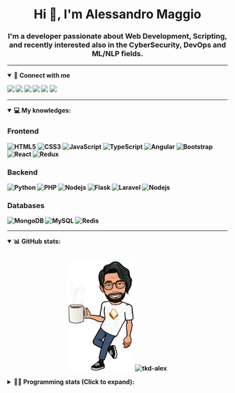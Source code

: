 <h1 align="center">Hi 👋, I'm Alessandro Maggio</h1>
<h3 align="center">I'm a developer passionate about Web Development, Scripting, and recently interested also in the CyberSecurity, DevOps and ML/NLP fields.</h3>

____

<details open>
<summary>🤝 <b>Connect with me<b></summary>

<p align = "center">

[<img src="https://img.shields.io/badge/twitter-1DA1F2.svg?&style=for-the-badge&logo=twitter&logoColor=white" />](https://twitter.com/TkdAxel)
[<img src ="https://img.shields.io/badge/portfolio-web-%23.svg?&style=for-the-badge&logo=&logoColor=white%22">](https://alessandromaggio.it/)
[<img src ="https://img.shields.io/badge/Telegram-1ca0f1.svg?&style=for-the-badge&logo=Telegram&logoColor=white%22&link=https://t.me/TkdAlex">](https://t.me/TkdAlex/)
[<img src="https://img.shields.io/badge/gmail-c14438.svg?&style=for-the-badge&logo=Gmail&logoColor=white&link=mailto:alex.tkd.alex@gmail.com"/>](mailto:alex.tkd.alex@gmail.com)
[<img src="https://img.shields.io/badge/linkedin-0077B5.svg?&style=for-the-badge&logo=linkedin&logoColor=white" />](https://www.linkedin.com/in/aalessandromaggio/)
[<img src = "https://img.shields.io/badge/instagram-E4405F.svg?&style=for-the-badge&logo=instagram&logoColor=white">](https://www.instagram.com/tkd_alex/)
<!--- [![Visits Badge](https://badges.pufler.dev/visits/tkd-alex/tkd-alex?style=for-the-badge&color=blue)](https://github.com/tkd-alex/tkd-alex) -->

</p>

</details>

---

<details open>
<summary>💻 <b>My knowledges</b>: </summary>

### Frontend
![HTML5](https://img.shields.io/badge/-HTML5-E34F26.svg?style=for-the-badge&logo=html5&logoColor=ffffff)
![CSS3](https://img.shields.io/badge/-CSS3-1572B6.svg?style=for-the-badge&logo=css3)
![JavaScript](https://img.shields.io/badge/-JavaScript-282C34?style=for-the-badge&logo=javascript)
![TypeScript](https://img.shields.io/badge/-TypeScript-007ACC?style=for-the-badge&logo=typescript)
![Angular](https://img.shields.io/badge/-Angular-DD0031?style=for-the-badge&logo=angular)
![Bootstrap](https://img.shields.io/badge/-Bootstrap-563D7C.svg?style=for-the-badge&logo=bootstrap)
![React](https://img.shields.io/badge/-React-282C34.svg?style=for-the-badge&logo=react&logoColor=ffffff)
![Redux](https://img.shields.io/badge/-Redux-764ABC.svg?style=for-the-badge&logo=redux)

### Backend
![Python](https://img.shields.io/badge/-Python-3776AB.svg?style=for-the-badge&logo=Python&logoColor=ffffff)
![PHP](https://img.shields.io/badge/-PHP-777BB4.svg?style=for-the-badge&logo=PHP&logoColor=ffffff)
![Nodejs](https://img.shields.io/badge/-Bash-4EAA25.svg?style=for-the-badge&logo=gnu-bash&logoColor=ffffff)
![Flask](https://img.shields.io/badge/-Flask-282C34.svg?style=for-the-badge&logo=flask)
![Laravel](https://img.shields.io/badge/-Laravel-FF2D20.svg?style=for-the-badge&logo=laravel&logoColor=ffffff)
![Nodejs](https://img.shields.io/badge/-Nodejs-339933.svg?style=for-the-badge&logo=Node.js&logoColor=ffffff)

### Databases
![MongoDB](https://img.shields.io/badge/-MongoDB-47A248?style=for-the-badge&logo=mongodb&logoColor=ffffff)
![MySQL](https://img.shields.io/badge/-MySQL-4479A1?style=for-the-badge&logo=mysql&logoColor=ffffff)
![Redis](https://img.shields.io/badge/-Redis-DC382D?style=for-the-badge&logo=Redis&logoColor=ffffff)

</details>

---

<details open>
 <summary>📊 <b>GitHub stats</b>: </summary>

<br>

<p align = "center">
    <img src="https://raw.githubusercontent.com/Tkd-Alex/tkd-alex/master/images/321517cd-ff68-41a7-b0d1-e765680568a7-8b6448d9-c944-4146-b633-adbdd25cb471-v1.png" height="250" />
    <img src="https://github-readme-stats.vercel.app/api?username=tkd-alex&show_icons=true&count_private=true&hide_border=true&line_height=25" alt="tkd-alex">
</p>

</design>

<details>
 <summary>👨‍💻 <b>Programming stats (Click to expand)</b>: </summary>
 
<!--START_SECTION:waka-->
![Code Time](http://img.shields.io/badge/Code%20Time-0%20secs-blue)

**I'm an Early 🐤** 

```text
🌞 Morning    236 commits    ████░░░░░░░░░░░░░░░░░░░░░   19.34% 
🌆 Daytime    496 commits    ██████████░░░░░░░░░░░░░░░   40.66% 
🌃 Evening    436 commits    █████████░░░░░░░░░░░░░░░░   35.74% 
🌙 Night      52 commits     █░░░░░░░░░░░░░░░░░░░░░░░░   4.26%

```
📅 **I'm Most Productive on Wednesday** 

```text
Monday       174 commits    ███░░░░░░░░░░░░░░░░░░░░░░   14.26% 
Tuesday      195 commits    ████░░░░░░░░░░░░░░░░░░░░░   15.98% 
Wednesday    247 commits    █████░░░░░░░░░░░░░░░░░░░░   20.25% 
Thursday     197 commits    ████░░░░░░░░░░░░░░░░░░░░░   16.15% 
Friday       186 commits    ███░░░░░░░░░░░░░░░░░░░░░░   15.25% 
Saturday     107 commits    ██░░░░░░░░░░░░░░░░░░░░░░░   8.77% 
Sunday       114 commits    ██░░░░░░░░░░░░░░░░░░░░░░░   9.34%

```


📊 **This Week I Spent My Time On** 

```text
⌚︎ Time Zone: Europe/Rome

💬 Programming Languages: 
Kotlin                   12 hrs 32 mins      █████████████████░░░░░░░░   69.5% 
JavaScript               2 hrs 18 mins       ███░░░░░░░░░░░░░░░░░░░░░░   12.74% 
Python                   1 hr 44 mins        ██░░░░░░░░░░░░░░░░░░░░░░░   9.62% 
XML                      33 mins             ░░░░░░░░░░░░░░░░░░░░░░░░░   3.07% 
Text                     32 mins             ░░░░░░░░░░░░░░░░░░░░░░░░░   2.99%

🔥 Editors: 
Android Studio           13 hrs 7 mins       ██████████████████░░░░░░░   72.64% 
VS Code                  4 hrs 9 mins        █████░░░░░░░░░░░░░░░░░░░░   23.01% 
Sublime Text             47 mins             █░░░░░░░░░░░░░░░░░░░░░░░░   4.35%

🐱‍💻 Projects: 
YouTellMe                13 hrs 6 mins       ██████████████████░░░░░░░   72.59% 
myStore                  2 hrs 59 mins       ████░░░░░░░░░░░░░░░░░░░░░   16.54% 
PandaScripts-Chrome-Exten1 hr 6 mins         █░░░░░░░░░░░░░░░░░░░░░░░░   6.16% 
Unknown Project          44 mins             █░░░░░░░░░░░░░░░░░░░░░░░░   4.09% 
COPenaghenAIO            6 mins              ░░░░░░░░░░░░░░░░░░░░░░░░░   0.58%

💻 Operating System: 
Linux                    18 hrs 3 mins       █████████████████████████   100.0%

```

**I Mostly Code in Python** 

```text
Python                   33 repos            ██████████░░░░░░░░░░░░░░░   42.31% 
JavaScript               13 repos            ████░░░░░░░░░░░░░░░░░░░░░   16.67% 
PHP                      5 repos             █░░░░░░░░░░░░░░░░░░░░░░░░   6.41% 
HTML                     5 repos             █░░░░░░░░░░░░░░░░░░░░░░░░   6.41% 
CSS                      5 repos             █░░░░░░░░░░░░░░░░░░░░░░░░   6.41%

```



 Last Updated on 19/05/2022 06:07:49 UTC
<!--END_SECTION:waka-->

</details>
